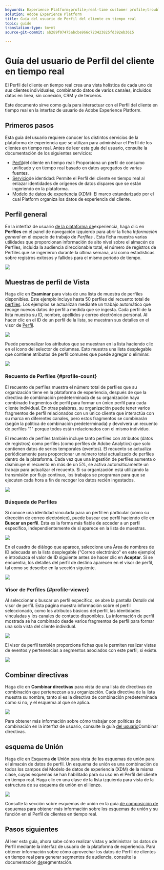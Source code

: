 ```yaml
---
keywords: Experience Platform;profile;real-time customer profile;troubleshooting;API
solution: Adobe Experience Platform
title: Guía del usuario de Perfil del cliente en tiempo real
topic: guide
translation-type: tm+mt
source-git-commit: ab289f07475abcbe966c723423825fd392eb3615

---
```



# Guía del usuario de Perfil del cliente en tiempo real

El Perfil del cliente en tiempo real crea una vista holística de cada uno de sus clientes individuales, combinando datos de varios canales, incluidos datos en línea, sin conexión, CRM y de terceros.

Este documento sirve como guía para interactuar con el Perfil del cliente en tiempo real en la interfaz de usuario de Adobe Experience Platform.

## Primeros pasos

Esta guía del usuario requiere conocer los distintos servicios de la plataforma de experiencia que se utilizan para administrar el Perfil de los clientes en tiempo real. Antes de leer esta guía del usuario, consulte la documentación de los siguientes servicios:

* [Perfil](../home.md)del cliente en tiempo real: Proporciona un perfil de consumo unificado y en tiempo real basado en datos agregados de varias fuentes.
* [Servicio](../../identity-service/home.md)de identidad: Permite el Perfil del cliente en tiempo real al enlazar identidades de orígenes de datos dispares que se están ingeriendo en la plataforma.
* [Modelo de datos de experiencia (XDM)](../../xdm/home.md): El marco estandarizado por el cual Platform organiza los datos de experiencia del cliente.

## Perfil general

En la interfaz de usuario [de la plataforma de](http://platform.adobe.com)experiencia, haga clic en **Perfiles** en el panel de navegación izquierdo para abrir la ficha _Información general_ en el espacio de trabajo de _Perfiles_ . Esta ficha muestra varias utilidades que proporcionan información de alto nivel sobre el almacén de Perfiles, incluida la audiencia direccionable total, el número de registros de Perfiles que se ingerieron durante la última semana, así como estadísticas sobre registros exitosos y fallidos para el mismo período de tiempo.

![](../images/user-guide/profile-overview.png)

## Muestras de perfil de Vista

Haga clic en **Examinar** para vista de una lista de muestra de perfiles disponibles. Este ejemplo incluye hasta 50 perfiles del recuento total de [perfiles](#profile-count). Los ejemplos se actualizan mediante un trabajo automático que recoge nuevos datos de perfil a medida que se ingesta. Cada perfil de la lista muestra su ID, nombre, apellidos y correo electrónico personal. Al hacer clic en el ID de un perfil de la lista, se muestran sus detalles en el visor de [Perfil](#profile-viewer).

![](../images/user-guide/profile-samples.png)

Puede personalizar los atributos que se muestran en la lista haciendo clic en el icono del selector de columnas. Esto muestra una lista desplegable que contiene atributos de perfil comunes que puede agregar o eliminar.

![](../images/user-guide/column-selector.png)

### Recuento de Perfiles {#profile-count}

El recuento de perfiles muestra el número total de perfiles que su organización tiene en la plataforma de experiencia, después de que la directiva de combinación predeterminada de su organización haya combinado fragmentos de perfil para formar un único perfil para cada cliente individual. En otras palabras, su organización puede tener varios fragmentos de perfil relacionados con un único cliente que interactúa con su marca en diferentes canales, pero estos fragmentos se combinarán (según la política de combinación predeterminada) y devolverá un recuento de perfiles &quot;1&quot; porque todos están relacionados con el mismo individuo.

El recuento de perfiles también incluye tanto perfiles con atributos (datos de registros) como perfiles (como perfiles de Adobe Analytics) que solo contienen datos de series temporales (eventos). El recuento se actualiza periódicamente para proporcionar un número total actualizado de perfiles dentro de la plataforma. Cada vez que una ingestión de perfiles aumenta o disminuye el recuento en más de un 5%, se activa automáticamente un trabajo para actualizar el recuento. Si su organización está utilizando la transmisión por flujo continuo, los trabajos se programan para que se ejecuten cada hora a fin de recoger los datos recién ingestados.

![](../images/user-guide/profile-count.png)

### Búsqueda de Perfiles

Si conoce una identidad vinculada para un perfil en particular (como su dirección de correo electrónico), puede buscar ese perfil haciendo clic en **Buscar un perfil**. Esta es la forma más fiable de acceder a un perfil específico, independientemente de si aparece en la lista de muestras.

![](../images/user-guide/find-a-profile.png)

En el cuadro de diálogo que aparece, seleccione una Área de nombres de ID adecuada en la lista desplegable (&quot;Correo electrónico&quot; en este ejemplo) e introduzca el valor de ID siguiente antes de hacer clic en **Aceptar**. Si se encuentra, los detalles del perfil de destino aparecen en el visor de perfil, tal como se describe en la sección siguiente.

![](../images/user-guide/find-a-profile-details.png)

### Visor de Perfiles {#profile-viewer}

Al seleccionar o buscar un perfil específico, se abre la pantalla _Detalle_ del visor de perfil. Esta página muestra información sobre el perfil seleccionado, como los atributos básicos del perfil, las identidades vinculadas y los canales de contacto disponibles. La información de perfil mostrada se ha combinado desde varios fragmentos de perfil para formar una sola vista del cliente individual.

![](../images/user-guide/profile-viewer-detail.png)

El visor de perfil también proporciona fichas que le permiten realizar vistas de eventos y pertenencias a segmentos asociados con este perfil, si existe.

![](../images/user-guide/profile-viewer-events-seg.png)

## Combinar directivas

Haga clic en **Combinar directivas** para vista de una lista de directivas de combinación que pertenezcan a su organización. Cada directiva de la lista muestra su nombre, tanto si es la directiva de combinación predeterminada como si no, y el esquema al que se aplica.

![](../images/user-guide/profile-merge-policies.png)

Para obtener más información sobre cómo trabajar con políticas de combinación en la interfaz de usuario, consulte la guía [del usuario](merge-policies.md)Combinar directivas.

## esquema de Unión

Haga clic en Esquema **de** Unión para vista de los esquemas de unión para el almacén de datos de perfil. Un esquema de unión es una combinación de todos los campos del Modelo de datos de experiencia (XDM) de la misma clase, cuyos esquemas se han habilitado para su uso en el Perfil del cliente en tiempo real. Haga clic en una clase de la lista izquierda para vista de la estructura de su esquema de unión en el lienzo.

![](../images/user-guide/profile-union-schema.png)

Consulte la sección sobre esquemas de unión en la guía [de composición de](../../xdm/schema/composition.md) esquemas para obtener más información sobre los esquemas de unión y su función en el Perfil de clientes en tiempo real.

## Pasos siguientes

Al leer esta guía, ahora sabe cómo realizar vistas y administrar los datos de Perfil mediante la interfaz de usuario de la plataforma de experiencia. Para obtener información sobre cómo aprovechar los datos de Perfil de clientes en tiempo real para generar segmentos de audiencia, consulte la documentación [de](../../segmentation/home.md)segmentación.